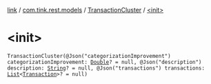 [link](../../index.md) / [com.tink.rest.models](../index.md) / [TransactionCluster](index.md) / [&lt;init&gt;](./-init-.md)

# &lt;init&gt;

`TransactionCluster(@Json("categorizationImprovement") categorizationImprovement: `[`Double`](https://kotlinlang.org/api/latest/jvm/stdlib/kotlin/-double/index.html)`? = null, @Json("description") description: `[`String`](https://kotlinlang.org/api/latest/jvm/stdlib/kotlin/-string/index.html)`? = null, @Json("transactions") transactions: `[`List`](https://kotlinlang.org/api/latest/jvm/stdlib/kotlin.collections/-list/index.html)`<`[`Transaction`](../-transaction/index.md)`>? = null)`